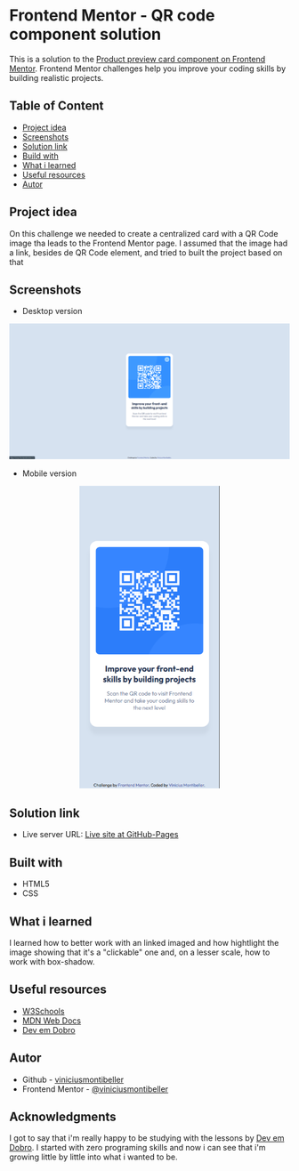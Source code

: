 # Frontend Mentor - QR code component solution
This is a solution to the [Product preview card component on Frontend Mentor](https://www.frontendmentor.io/challenges/product-preview-card-component-GO7UmttRfa). Frontend Mentor challenges help you improve your coding skills by building realistic projects.

## Table of Content
- [Project idea](#project-idea)
- [Screenshots](#screenshots)
- [Solution link](#solution-link)
- [Build with](#built-with)
- [What i learned](#what-i-learned)
- [Useful resources](#useful-resources)
- [Autor](#autor)

## Project idea

On this challenge we needed to create a centralized card with a QR Code image tha leads to the Frontend Mentor page.
I assumed that the image had a link, besides de QR Code element, and tried to built the project based on that

## Screenshots

- Desktop version

<img src="./screenshots-readme/Screenshot_desktop.png">

- Mobile version
<p align=center>
<img src="./screenshots-readme/Screenshot_mobile.png" width="50%">
</p>

## Solution link
- Live server URL: [Live site at GitHub-Pages](https://viniciusmontibeller.github.io/product-preview-card-frontend-mentor/)

## Built with
 - HTML5
 - CSS

## What i learned
  I learned how to better work with an linked imaged and how hightlight the image showing that it's a "clickable" one and, on a lesser scale, how to work with box-shadow.

## Useful resources

 - [W3Schools](https://www.w3schools.com/)
 - [MDN Web Docs](https://developer.mozilla.org/en-US/)
 - [Dev em Dobro](https://github.com/devemdobro)

## Autor
 - Github - [viniciusmontibeller](https://github.com/viniciusmontibeller)
 - Frontend Mentor - [@viniciusmontibeller](https://www.frontendmentor.io/profile/viniciusmontibeller)
 

 ## Acknowledgments

I got to say that i'm really happy to be studying with the lessons by [Dev em Dobro](https://github.com/devemdobro). I started with zero programing skills and now i can see that i'm growing little by little into what i wanted to be.